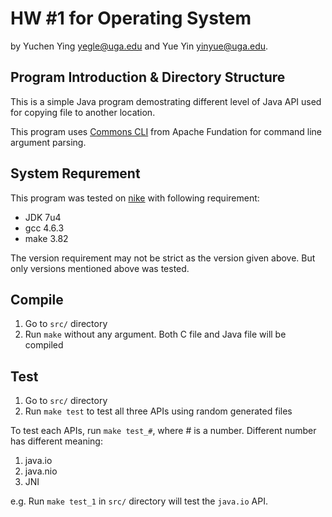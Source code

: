 # HW #1 for Operating System

by Yuchen Ying <yegle@uga.edu> and Yue Yin <yinyue@uga.edu>.

## Program Introduction & Directory Structure

This is a simple Java program demostrating different level of Java API used for copying file to another location.

This program uses [Commons CLI](http://commons.apache.org/cli/) from Apache Fundation for command line argument parsing.

## System Requrement

This program was tested on [nike](ssh://nike.cs.uga.edu) with following requirement:

 * JDK 7u4
 * gcc 4.6.3
 * make 3.82

The version requirement may not be strict as the version given above. But only versions mentioned above was tested.

## Compile

 1. Go to `src/` directory
 2. Run `make` without any argument. Both C file and Java file will be compiled

## Test

 1. Go to `src/` directory
 2. Run `make test` to test all three APIs using random generated files

To test each APIs, run `make test_#`, where # is a number. Different number has different meaning:

 1. java.io
 2. java.nio
 3. JNI

e.g. Run `make test_1` in `src/` directory will test the `java.io` API.
